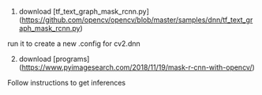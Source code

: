 1. download [tf_text_graph_mask_rcnn.py] (https://github.com/opencv/opencv/blob/master/samples/dnn/tf_text_graph_mask_rcnn.py)

run it to create a new .config for cv2.dnn

2. download [programs] (https://www.pyimagesearch.com/2018/11/19/mask-r-cnn-with-opencv/)

Follow instructions to get inferences
